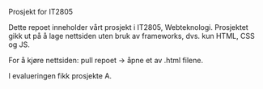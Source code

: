 Prosjekt for IT2805

Dette repoet inneholder vårt prosjekt i IT2805, Webteknologi. Prosjektet gikk ut på å lage nettsiden uten bruk av frameworks, dvs. kun HTML, CSS og JS.

For å kjøre nettsiden: pull repoet -> åpne et av .html filene.

I evalueringen fikk prosjekte A.
